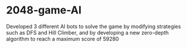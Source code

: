 # 2048-game-AI
Developed 3 different AI bots to solve the game by modifying strategies such as DFS and Hill Climber, and by developing a new zero-depth algorithm to reach a maximum score of 59280
